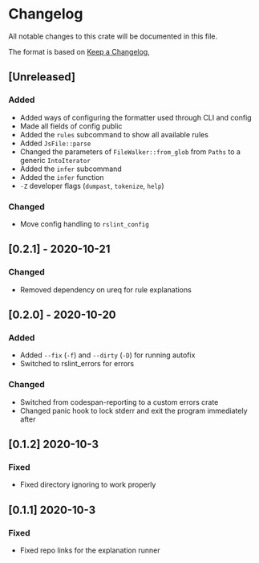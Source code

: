 # Changelog

All notable changes to this crate will be documented in this file.

The format is based on [Keep a Changelog](https://keepachangelog.com/en/1.0.0/),

## [Unreleased]

### Added

- Added ways of configuring the formatter used through CLI and config
- Made all fields of config public
- Added the `rules` subcommand to show all available rules
- Added `JsFile::parse`
- Changed the parameters of `FileWalker::from_glob` from `Paths` to a generic `IntoIterator`
- Added the `infer` subcommand
- Added the `infer` function
- `-Z` developer flags (`dumpast`, `tokenize`, `help`)

### Changed

- Move config handling to `rslint_config`

## [0.2.1] - 2020-10-21

### Changed

- Removed dependency on ureq for rule explanations

## [0.2.0] - 2020-10-20

### Added

- Added `--fix` (`-f`) and `--dirty` (`-D`) for running autofix
- Switched to rslint_errors for errors

### Changed

- Switched from codespan-reporting to a custom errors crate
- Changed panic hook to lock stderr and exit the program immediately after

## [0.1.2] 2020-10-3

### Fixed

- Fixed directory ignoring to work properly

## [0.1.1] 2020-10-3

### Fixed

- Fixed repo links for the explanation runner

